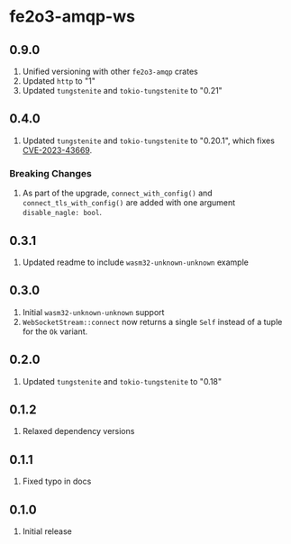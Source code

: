 # fe2o3-amqp-ws

## 0.9.0

1. Unified versioning with other `fe2o3-amqp` crates
2. Updated `http` to "1"
3. Updated `tungstenite` and `tokio-tungstenite` to "0.21"

## 0.4.0

1. Updated `tungstenite` and `tokio-tungstenite` to "0.20.1", which fixes [CVE-2023-43669](https://github.com/snapview/tungstenite-rs/pull/379).

### Breaking Changes

1. As part of the upgrade, `connect_with_config()` and `connect_tls_with_config()` are added with one argument `disable_nagle: bool`.

## 0.3.1

1. Updated readme to include `wasm32-unknown-unknown` example

## 0.3.0

1. Initial `wasm32-unknown-unknown` support
2. `WebSocketStream::connect` now returns a single `Self` instead of a tuple for the `Ok` variant.

## 0.2.0

1. Updated `tungstenite` and `tokio-tungstenite` to "0.18"

## 0.1.2

1. Relaxed dependency versions

## 0.1.1

1. Fixed typo in docs

## 0.1.0

1. Initial release
